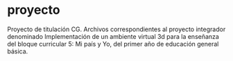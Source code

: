 # proyecto
Proyecto de titulación CG.
Archivos correspondientes al proyecto integrador denominado Implementación de un ambiente virtual 3d para la enseñanza
del bloque curricular 5: Mi país y Yo, del primer año de educación general básica.
